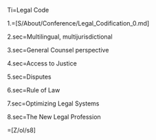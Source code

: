 Ti=Legal Code

1.=[S/About/Conference/Legal_Codification_0.md]

2.sec=Multilingual, multijurisdictional

3.sec=General Counsel perspective

4.sec=Access to Justice

5.sec=Disputes

6.sec=Rule of Law

7.sec=Optimizing Legal Systems

8.sec=The New Legal Profession

=[Z/ol/s8]